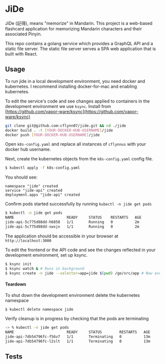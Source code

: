 JiDe
====

JiDe (記得), means "memorize" in Mandarin. This project is a web-based flashcard
application for memorizing Mandarin characters and their associated Pinyin.

This repo contains a golang service which provides a GraphQL API and a static
file server. The static file server serves a SPA web application that is built
with React.

Usage
-----
To run jide in a local development environment, you need docker and kubernetes.
I recommend installing docker-for-mac and enabling kubernetes.

To edit the service's code and see changes applied to containers in the
development environment we use `ksync`. Install from
[https://github.com/vapor-ware/ksync](https://github.com/vapor-ware/ksync)

```bash
git clone git@github.com:cflynn07/jide.git && cd ./jide
docker build . -t [YOUR-DOCKER-HUB-USERNAME]/jide
docker push [YOUR-DOCKER-HUB-USERNAME]/jide
```

Open `k8s-config.yaml` and replace all instances of `cflynnus` with your docker
hub username.  

Next, create the kubernetes objects from the `k8s-config.yaml` config file.
```bash
$ kubectl apply -f k8s-config.yaml
```

You should see:
```
namespace "jide" created
service "jide-api" created
deployment.apps "jide-api" created
```

Confirm pods started successfully by running `kubectl -n jide get pods`
```bash
$ kubectl -n jide get pods
NAME                        READY     STATUS    RESTARTS   AGE
jide-api-5c775d88dd-h6858   1/1       Running   0          2m
jide-api-5c775d88dd-swxjx   1/1       Running   0          2m
```

The application should be accessible in your browser at `http://localhost:3000`  

To edit the frontend or the API code and see the changes reflected in your
development environment, set up ksync.

```bash
$ ksync init
$ ksync watch & # Runs in background
$ ksync create -n jide --selector=app=jide $(pwd) /go/src/app # Now everytime a file is changed in your workdir ksync will replace the pods
```

#### Teardown
To shut down the development environment delete the kubernetes namespace
```bash
$ kubectl delete namespace jide
```

Verify cleanup is in progress by checking that the pods are terminating
```bash
-> % kubectl -n jide get pods
NAME                        READY     STATUS        RESTARTS   AGE
jide-api-7db54796fc-f56v7   1/1       Terminating   0          13m
jide-api-7db54796fc-l2slt   1/1       Terminating   0          13m
```

Tests
-----
